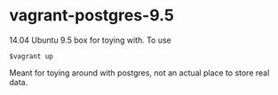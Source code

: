 vagrant-postgres-9.5
====================

14.04 Ubuntu 9.5 box for toying with. To use

    $vagrant up
    
Meant for toying around with postgres, not an actual place to store real data.
